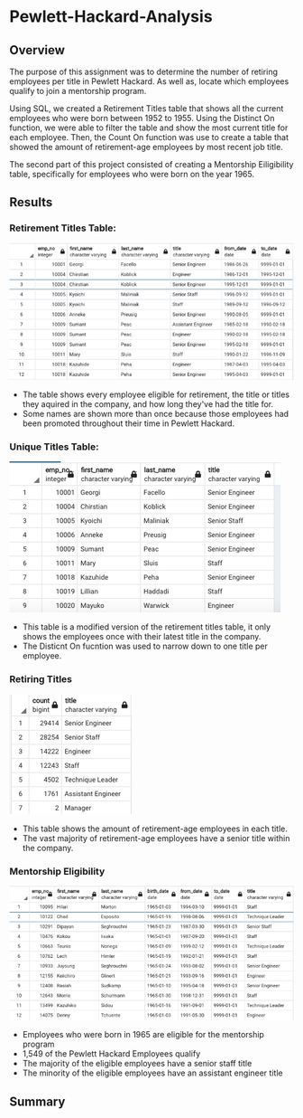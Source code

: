 # Pewlett-Hackard-Analysis

## Overview

The purpose of this assignment was to determine the number of retiring employees per title in Pewlett Hackard. As well as, locate which employees qualify to join a mentorship program.

Using SQL, we created a Retirement Titles table that shows all the current employees who were born between 1952 to 1955. Using the Distinct On function, we were able to filter the table and show the most current title for each employee. Then, the Count On function was use to create a table that showed the amount of retirement-age employees by most recent job title.

The second part of this project consisted of creating a Mentorship Eiligibility table, specifically for employees who were born on the year 1965.

## Results

### Retirement Titles Table:

![Screenshot](Retirement_Titles.png)

* The table shows every employee eligible for retirement, the title or titles they aquired in the company, and how long they've had the title for.
* Some names are shown more than once because those employees had been promoted throughout their time in Pewlett Hackard.

### Unique Titles Table:

![Screenshot](Unique_Titles.png)

* This table is a modified version of the retirement titles table, it only shows the employees once with their latest title in the company.
* The Disticnt On fucntion was used to narrow down to one title per employee.

### Retiring Titles

![Screenshot](Retiring_Titles.png)

* This table shows the amount of retirement-age employees in each title.
* The vast majority of retirement-age employees have a senior title within the company.

### Mentorship Eligibility

![Screenshot](mentorship.png)

* Employees who were born in 1965 are eligible for the mentorship program
* 1,549 of the Pewlett Hackard Employees qualify
* The majority of the eligible employees have a senior staff title
* The minority of the eligible employees have an assistant engineer title

## Summary
